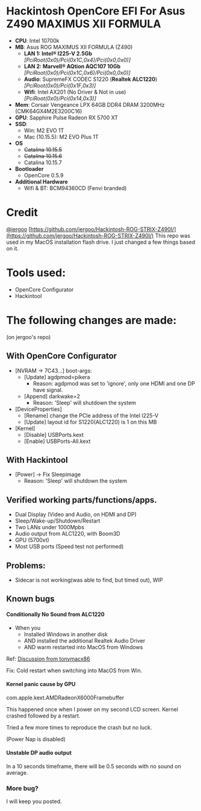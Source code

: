 # Hackintosh OpenCore EFI For Asus Z490 MAXIMUS XII FORMULA
* **CPU**: Intel 10700k
* **MB**: Asus ROG MAXIMUS XII FORMULA (Z490)
    * **LAN 1: Intel® I225-V 2.5Gb** *[PciRoot(0x0)/Pci(0x1C,0x4)/Pci(0x0,0x0)]*
    * **LAN 2: Marvell® AQtion AQC107 10Gb** *[PciRoot(0x0)/Pci(0x1C,0x6)/Pci(0x0,0x0)]*
    * **Audio**:  SupremeFX CODEC S1220 (**Realtek ALC1220**) *[PciRoot(0x0)/Pci(0x1F,0x3)]*
    * **Wifi**: Intel AX201 (No Driver & Not in use) *[PciRoot(0x0)/Pci(0x14,0x3)]*
* **Mem**: Corsair Vengeance LPX 64GB DDR4 DRAM 3200MHz (CMK64GX4M2E3200C16)
* **GPU**: Sapphire Pulse Radeon RX 5700 XT 
* **SSD**: 
    * Win: M2 EVO 1T
    * Mac (10.15.5): M2 EVO Plus 1T
* **OS** 
    * ~~Catalina 10.15.5~~ 
    * ~~Catalina 10.15.6~~
    * Catalina 10.15.7
* **Bootloader** 
    * OpenCore 0.5.9 
* **Additional Hardware**
    * Wifi & BT: BCM94360CD (Fenvi branded)

# Credit
[@jergoo](https://github.com/jergoo/)
[https://github.com/jergoo/Hackintosh-ROG-STRIX-Z490I/](https://github.com/jergoo/Hackintosh-ROG-STRIX-Z490I/)
This repo was used in my MacOS installation flash drive. I just changed a few things based on it.

# Tools used:
* OpenCore Configurator
* Hackintool


# The following changes are made:
(on jergoo's repo)
## With OpenCore Configurator
* [NVRAM -> 7C43...] boot-args:
    * [Update] agdpmod=pikera  
        * Reason: agdpmod was set to 'ignore', only one HDMI and one DP have signal.
    * [Append] darkwake=2
        * Reason: 'Sleep' will shutdown the system
* [DeviceProperties]
    * [Rename] change the PCIe address of the Intel I225-V
    * [Update] layout id for S1220(ALC1220) is 1 on this MB
* [Kernel]
    * [Disable] USBPorts.kext
    * [Enable] USBPorts-All.kext
    
## With Hackintool
* [Power] -> Fix Sleepimage
    *  Reason: 'Sleep' will shutdown the system

## Verified working parts/functions/apps.
* Dual Display (Video and Audio, on HDMI and DP)
* Sleep/Wake-up/Shutdown/Restart
* Two LANs under 1000Mpbs
* Audio output from ALC1220, with Boom3D
* GPU (5700xt)
* Most USB ports (Speed test not performed)

## Problems:
* Sidecar is not working(was able to find, but timed out), WIP

## Known bugs
#### Conditionally No Sound from ALC1220 
* When you
    * Installed Windows in another disk
    * AND installed the additional Realtek Audio Driver
    * AND warm restarted into MacOS from Windows

Ref: [Discussion from tonymacx86](https://www.tonymacx86.com/threads/solved-no-audio-after-reboot-from-windows-applehda-w-alc-668.187624/)

Fix: Cold restart when switching into MacOS from Win.

#### Kernel panic cause by GPU
com.apple.kext.AMDRadeonX6000Framebuffer

This happened once when I power on my second LCD screen. Kernel crashed followed by a restart.

Tried a few more times to reproduce the crash but no luck.

(Power Nap is disabled)
 
#### Unstable DP audio output
In a 10 seconds timeframe, there will be 0.5 seconds with no sound on average.

### More bug?
I will keep you posted.